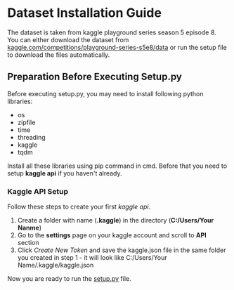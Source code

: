 # Dataset Installation Guide
The dataset is taken from kaggle playground series season 5 episode 8.
You can either download the dataset from <a href="https://www.kaggle.com/competitions/playground-series-s5e8/data" target="_blank">kaggle.com/competitions/playground-series-s5e8/data</a> or run the setup file to download the files automatically.

## Preparation Before Executing Setup.py
Before executing setup.py, you may need to install following python libraries:

- os
- zipfile
- time
- threading
- kaggle
- tqdm

Install all these libraries using pip command in cmd.
Before that you need to setup **kaggle api** if you haven't already.

### Kaggle API Setup
Follow these steps to create your first *kaggle api*.
1. Create a folder with name (**.kaggle**) in the directory (**C:/Users/Your Nanme**)
2. Go to the **settings** page on your kaggle account and scroll to **API** section
3. Click *Create New Token* and save the kaggle.json file in the same folder you created in step 1 - it will look like C:/Users/Your Name/.kaggle/kaggle.json

Now you are ready to run the <ins>setup.py</ins> file.